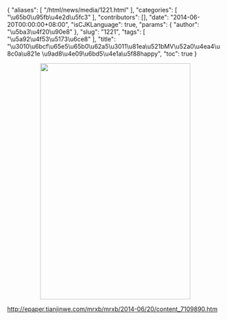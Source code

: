 {
    "aliases": [
        "/html/news/media/1221.html"
    ],
    "categories": [
        "\u65b0\u95fb\u4e2d\u5fc3"
    ],
    "contributors": [],
    "date": "2014-06-20T00:00:00+08:00",
    "isCJKLanguage": true,
    "params": {
        "author": "\u5ba3\u4f20\u90e8"
    },
    "slug": "1221",
    "tags": [
        "\u5a92\u4f53\u5173\u6ce8"
    ],
    "title": "\u3010\u6bcf\u65e5\u65b0\u62a5\u3011\u81ea\u521bMV\u52a0\u4ea4\u8c0a\u821e \u9ad8\u4e09\u6bd5\u4e1a\u5f88happy",
    "toc": true
}


<img
    src="https://cdn.tfls.online/mirror/full/68dd0c92faaacb54333ba2a3c32109bf30e39eee.jpg"
    style="display:block;margin-left:auto;margin-right:auto;"
    decoding="async"
    fetchpriority="auto"
    loading="lazy"
    height="550"
    width="350"
/>




<http://epaper.tianjinwe.com/mrxb/mrxb/2014-06/20/content_7109890.htm>


